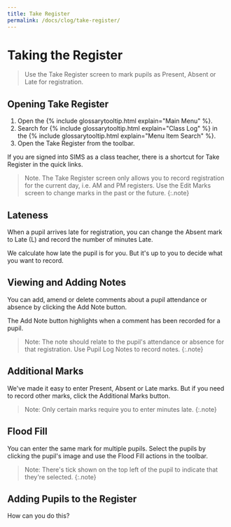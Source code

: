 ```yaml
---
title: Take Register
permalink: /docs/clog/take-register/
---
```

# Taking the Register

> Use the Take Register screen to mark pupils as Present, Absent or Late for registration.

## Opening Take Register


1. Open the {% include glossarytooltip.html explain="Main Menu" %}.
1. Search for {% include glossarytooltip.html explain="Class Log" %} in the {% include glossarytooltip.html explain="Menu Item Search" %}.
1. Open the Take Register from the toolbar.


If you are signed into SIMS as a class teacher, there is a shortcut for Take Register in the quick links.

> Note. The Take Register screen only allows you to record registration for the current day, i.e. AM and PM registers.  Use the Edit Marks screen to change marks in the past or the future.
{:.note}

## Lateness

When a pupil arrives late for registration, you can change the Absent mark to Late (L) and record the number of minutes Late.

We calculate how late the pupil is for you.  But it's up to you to decide what you want to record.

## Viewing and Adding Notes

You can add, amend or delete comments about a pupil attendance or absence by clicking the Add Note button.

The Add Note button highlights when a comment has been recorded for a pupil.

> Note: The note should relate to the pupil's attendance or absence for that registration. Use Pupil Log Notes to record notes.
{:.note}

## Additional Marks

We've made it easy to enter Present, Absent or Late marks. But if you need to record other marks, click the Additional Marks button.

> Note: Only certain marks require you to enter minutes late.
{:.note}

## Flood Fill

You can enter the same mark for multiple pupils.  Select the pupils by clicking the pupil's image and use the Flood Fill actions in the toolbar.

> Note: There's tick shown on the top left of the pupil to indicate that they're selected.
{:.note}

## Adding Pupils to the Register

How can you do this?


